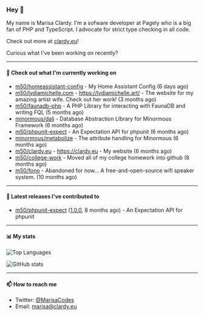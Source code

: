 ### Hey 👋

My name is Marisa Clardy. I'm a sofware developer at Pagely who is a big fan of PHP and TypeScript. I advocate for strict type checking in all code.

Check out more at [clardy.eu](https://clardy.eu)!

Curious what I've been working on recently?

---

#### 👷  Check out what I'm currently working on

- [m50/homeassistant-config](https://github.com/m50/homeassistant-config) - My Home Assistant Config (6 days ago)
- [m50/lydiamichelle.com](https://github.com/m50/lydiamichelle.com) - https://lydiamichelle.art/ - The website for my amazing artist wife. Check out her work! (3 months ago)
- [m50/faunadb-php](https://github.com/m50/faunadb-php) - A PHP Library for interacting with FaunaDB and writing FQL (5 months ago)
- [minormous/dali](https://github.com/minormous/dali) - Database Abstraction LIbrary for Minormous Framework (6 months ago)
- [m50/phpunit-expect](https://github.com/m50/phpunit-expect) - An Expectation API for phpunit (6 months ago)
- [minormous/metabolize](https://github.com/minormous/metabolize) - The attribute handling for Minormous (6 months ago)
- [m50/clardy.eu](https://github.com/m50/clardy.eu) - https://clardy.eu - My website (6 months ago)
- [m50/college-work](https://github.com/m50/college-work) - Moved all of my college homework into github (8 months ago)
- [m50/fono](https://github.com/m50/fono) - Abandoned for now... A free-and-open-source wifi speaker system. (10 months ago)

---

#### 🔭  Latest releases I've contributed to

- [m50/phpunit-expect](https://github.com/m50/phpunit-expect) ([1.0.0](https://github.com/m50/phpunit-expect/releases/tag/1.0.0), 8 months ago) - An Expectation API for phpunit

---

#### 📊  My stats

![Top Languages](https://github-readme-stats.vercel.app/api/top-langs/?username=m50&hide=javascript,css,html&layout=compact&langs_count=8)

![GitHub stats](https://github-readme-stats.vercel.app/api?username=m50&count_private=1&show_icons=true)

---

#### 📫  How to reach me

- Twitter: [@MarisaCodes](https://twitter.com/MarisaCodes)
- Email: [marisa@clardy.eu](mailto://marisa@clardy.eu)
